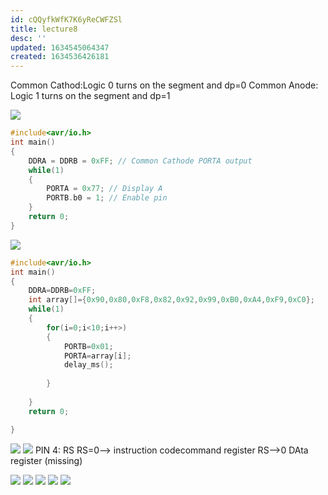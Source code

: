 ```yaml
---
id: cQQyfkWfK7K6yReCWFZSl
title: lecture8
desc: ''
updated: 1634545064347
created: 1634536426181
---
```


Common Cathod:Logic 0 turns on the segment and dp=0
Common Anode: Logic 1 turns on the segment and dp=1

![](/assets/images/2021-10-18-11-28-40.png)
````c
#include<avr/io.h>
int main()
{
    DDRA = DDRB = 0xFF; // Common Cathode PORTA output
    while(1)
    {
        PORTA = 0x77; // Display A
        PORTB.b0 = 1; // Enable pin
    }
    return 0;
}
````
![](/assets/images/2021-10-18-11-30-54.png)
````c
#include<avr/io.h>
int main()
{
    DDRA=DDRB=0xFF;
    int array[]={0x90,0x80,0xF8,0x82,0x92,0x99,0xB0,0xA4,0xF9,0xC0};
    while(1)
    {
        for(i=0;i<10;i++>)
        {
            PORTB=0x01;
            PORTA=array[i];
            delay_ms();
            
        }
        
    }
    return 0;

}
````
![](/assets/images/2021-10-18-11-48-02.png)
![](/assets/images/2021-10-18-11-49-41.png)
PIN 4: RS
RS=0--> instruction codecommand register
RS-->0 DAta register
(missing)

![](/assets/images/2021-10-18-11-59-11.png)
![](/assets/images/2021-10-18-12-00-40.png)
![](/assets/images/2021-10-18-12-01-09.png)
![](/assets/images/2021-10-18-12-01-54.png)
![](/assets/images/2021-10-18-12-12-16.png)

